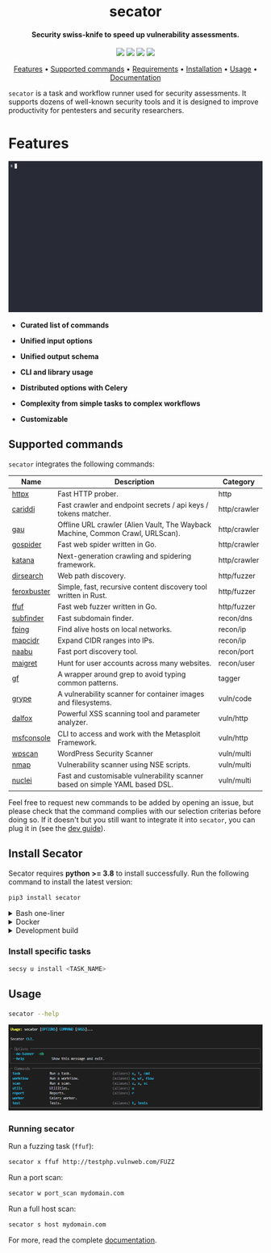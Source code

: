 <h1 align="center">
	secator
	<br>
</h1>

<h4 align="center">Security swiss-knife to speed up vulnerability assessments.</h4>

<p align="center">
<!-- <a href="https://goreportcard.com/report/github.com/freelabz/secator"><img src="https://goreportcard.com/badge/github.com/freelabz/secator"></a> -->
<a href="https://github.com/freelabz/secator/issues"><img src="https://img.shields.io/badge/contributions-welcome-brightgreen.svg?style=flat"></a>
<a href="https://github.com/freelabz/secator/releases"><img src="https://img.shields.io/github/release/freelabz/secator"></a>
<a href="https://www.apache.org/licenses/LICENSE-2.0"><img src="https://img.shields.io/badge/License-Apache-blue.svg"></a>
<a href="https://twitter.com/freelabz"><img src="https://img.shields.io/twitter/follow/freelabz.svg?logo=twitter"></a>
<!-- <a href="https://discord.gg/freelabz"><img src="https://img.shields.io/discord/695645237418131507.svg?logo=discord"></a> -->
</p>


<p align="center">
  <a href="#features">Features</a> •
  <a href="#supported-commands">Supported commands</a> •
  <a href="#requirements">Requirements</a> •
  <a href="#installation">Installation</a> •
  <a href="#usage">Usage</a> •
  <a href="https://docs.freelabz.com">Documentation</a>
</p>

`secator` is a task and workflow runner used for security assessments. It supports dozens of well-known security tools
and it is designed to improve productivity for pentesters and security researchers.

# Features

![](images/short_demo.gif)

* **Curated list of commands**

* **Unified input options**

* **Unified output schema**

* **CLI and library usage**

* **Distributed options with Celery**

* **Complexity from simple tasks to complex workflows**

* **Customizable**

## Supported commands

`secator` integrates the following commands:

| Name                                                          | Description                                                                    | Category     |
|---------------------------------------------------------------|--------------------------------------------------------------------------------|--------------|
| [httpx](https://github.com/projectdiscovery/httpx)            | Fast HTTP prober.                                                              | http         |
| [cariddi](https://github.com/edoardottt/cariddi)              | Fast crawler and endpoint secrets / api keys / tokens matcher.                 | http/crawler |
| [gau](https://github.com/lc/gau)                              | Offline URL crawler (Alien Vault, The Wayback Machine, Common Crawl, URLScan). | http/crawler |
| [gospider](https://github.com/jaeles-project/gospider)        | Fast web spider written in Go.                                                 | http/crawler |
| [katana](https://github.com/projectdiscovery/katana)          | Next-generation crawling and spidering framework.                              | http/crawler |
| [dirsearch](https://github.com/maurosoria/dirsearch)          | Web path discovery.                                                            | http/fuzzer  |
| [feroxbuster](https://github.com/epi052/feroxbuster)          | Simple, fast, recursive content discovery tool written in Rust.                | http/fuzzer  |
| [ffuf](https://github.com/ffuf/ffuf)                          | Fast web fuzzer written in Go.                                                 | http/fuzzer  |
| [subfinder](https://github.com/projectdiscovery/subfinder)    | Fast subdomain finder.                                                         | recon/dns    |
| [fping](https://fping.org/)                                   | Find alive hosts on local networks.                                            | recon/ip     |
| [mapcidr](https://github.com/projectdiscovery/mapcidr)        | Expand CIDR ranges into IPs.                                                   | recon/ip     |
| [naabu](https://github.com/projectdiscovery/naabu)            | Fast port discovery tool.                                                      | recon/port   |
| [maigret](https://github.com/soxoj/maigret)                   | Hunt for user accounts across many websites.                                   | recon/user   |
| [gf](https://github.com/tomnomnom/gf)                         | A wrapper around grep to avoid typing common patterns.                         | tagger       |
| [grype](https://github.com/anchore/grype)                     | A vulnerability scanner for container images and filesystems.                  | vuln/code    |
| [dalfox](https://github.com/hahwul/dalfox)                    | Powerful XSS scanning tool and parameter analyzer.                             | vuln/http    |
| [msfconsole](https://docs.rapid7.com/metasploit/msf-overview) | CLI to access and work with the Metasploit Framework.                          | vuln/http    |
| [wpscan](https://github.com/wpscanteam/wpscan)                | WordPress Security Scanner                                                     | vuln/multi   |
| [nmap](https://github.com/nmap/nmap)                          | Vulnerability scanner using NSE scripts.                                       | vuln/multi   |
| [nuclei](https://github.com/projectdiscovery/nuclei)          | Fast and customisable vulnerability scanner based on simple YAML based DSL.    | vuln/multi   |

Feel free to request new commands to be added by opening an issue, but please 
check that the command complies with our selection criterias before doing so. If it doesn't but you still want to integrate it into `secator`, you can plug it in (see the [dev guide](#Developer-guide)).


## Install Secator

Secator requires **python >= 3.8** to install successfully. Run the following command to install the latest version:

```sh
pip3 install secator
```

<details>
	<summary>Bash one-liner</summary>

	```sh
	curl https://raw.githubusercontent.com/freelabz/secator/main/scripts/install.sh?token=***REMOVED*** | sh
	```

</details>

<details>
	<summary>Docker</summary>

	```sh
	docker build -t secator
	```

</details>

<details>
	<summary>Development build</summary>

	```sh
	git clone https://github.com/freelabz/secator
	cd secator
	python3 -m virtualenv -p python3 ~/.virtualenvs/secator
	source ~/.virtualenvs/secator/bin/activate
	pip3 install -e .
	```

</details>


### Install specific tasks

```sh
secsy u install <TASK_NAME>
```

## Usage
```sh
secator --help
```
![](images/help.png)


### Running secator

Run a fuzzing task (`ffuf`):

```sh
secator x ffuf http://testphp.vulnweb.com/FUZZ
```

Run a port scan:

```sh
secator w port_scan mydomain.com
```

Run a full host scan:

```sh
secator s host mydomain.com
```

For more, read the complete [documentation](https://docs.freelabz.com).